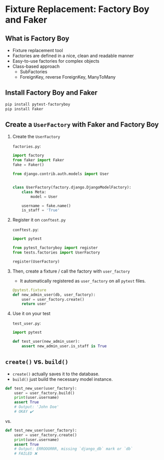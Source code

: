 # Fixture Replacement: Factory Boy and Faker

## What is Factory Boy

- Fixture replacement tool
- Factories are defined in a nice, clean and readable manner
- Easy-to-use factories for complex objects
- Class-based approach
  - SubFactories
  - ForeignKey, reverse ForeignKey, ManyToMany

## Install Factory Boy and Faker

```sh
pip install pytest-factoryboy
pip install Faker
```

## Create a `UserFactory` with Faker and Factory Boy

1. Create the `UserFactory`

   `factories.py`:

   ```python
   import factory
   from faker import Faker
   fake = Faker()
   
   from django.contrib.auth.models import User
   
   
   class UserFactory(factory.django.DjangoModelFactory):
       class Meta:
           model = User
   
       username = fake.name()
       is_staff = 'True'
   ```

2. Register it on `conftest.py`

   `conftest.py`:

   ```python
   import pytest

   from pytest_factoryboy import register
   from tests.factories import UserFactory
   
   register(UserFactory)
   ```

3. Then, create a fixture / call the factory with `user_factory`
   - It automatically registered as `user_factory` on all `pytest` files.

   ```python
   @pytest.fixture
   def new_admin_user(db, user_factory):
       user = user_factory.create()
       return user
   ```

4. Use it on your test

   `test_user.py`:

   ```python
   import pytest

   def test_user(new_admin_user):
       assert new_admin_user.is_staff is True
   ```

## `create()` vs. `build()`

- `create()` actually saves it to the database.
- `build()` just build the necessary model instance.

```python
def test_new_user(user_factory):
    user = user_factory.build()
    print(user.username)
    assert True
    # Output: 'John Doe'
    # OKAY ✔️
```

vs.

```python
def test_new_user(user_factory):
    user = user_factory.create()
    print(user.username)
    assert True
    # Output: ERROOORRR, missing `django_db` mark or `db`
    # FAILED ❌
```
